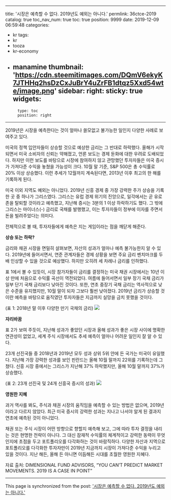 
---
title: '시장은 예측할 수 없다. 2019년도 예외는 아니다.'
permlink: 36ctce-2019
catalog: true
toc_nav_num: true
toc: true
position: 9999
date: 2019-12-09 06:59:48
categories:
- kr
tags:
- kr
- tooza
- kr-economy
- manamine
thumbnail: 'https://cdn.steemitimages.com/DQmV6ekyK7JTHHq2hsDzCxJuBrY4uZrFB1dtqz5Xxd54wte/image.png'
sidebar:
    right:
        sticky: true
widgets:
    -
        type: toc
        position: right
---


2019년은 시장을 예측한다는 것이 얼마나 쓸모없고 불가능한 일인지 다양한 사례로 보여주고 있다.  

미국의 정책 입안자들이 상승할 것으로 예상한 금리는 그 반대로 하락했다. 올해가 시작되면서 미국 소비자의 신뢰는 약해졌고, 언론 보도는 경제 둔화에 대한 우려로 도배되었다. 하지만 이런 보도를 바탕으로 시장에 참여하지 않고 관망했던 투자자들은 미국 증시가 가져다준 수익을 놓쳤을 가능성이 크다. 10월 말 기준, S&P 500은 총 수익률로 20% 이상 상승했다. 이런 추세가 12월까지 계속된다면, 2013년 이후 최고의 한 해를 기록하게 된다.  

미국 이외 지역도 예외는 아니었다. 2019년 신흥 경제 중 가장 강력한 주가 상승을 기록한 곳 중 하나가 그리스였다. 그리스는 유럽 경제 위기의 진앙으로, 일각에서는 곧 유로존을 탈퇴할 것이라고 예측했고, 지난해 증시는 3분의 1 이상 하락하기도 했다. 그 밖에 그리스는 마이너스(-) 금리로 국채를 발행했고, 이는 투자자들이 정부에 이자를 주면서 돈을 빌려주었다는 의미다.  

전체적으로 볼 때, 투자자들에게 예측은 지는 게임이라는 점을 깨닫게 해준다.  

**상승 또는 하락?** 

금리와 채권 시장을 면밀히 살펴보면, 자산의 성과가 얼마나 예측 불가능한지 알 수 있다. 2019년에 들어서면서, 연준 관계자들은 경제 상황을 보면 주요 금리 벤치마크를 두 배 인상할 수 있을 것으로 예상했다. 하지만 오히려 세 차례나 금리를 인하했다. 

표 1에서 볼 수 있듯이, 시장 참가자들이 금리를 결정하는 미국 채권 시장에서는 10년 이상 만에 처음으로 수익률 곡선이 역전되었다. 여름에 들어서면서 일부 장기 국채 금리가 일부 단기 국채 금리보다 낮아진 것이다. 또한, 연초 중장기 국채 금리는 역사적으로 낮은 수준을 유지했지만, 10월 말이 되자 그보다 훨씬 낮아졌다. 2019년 금리가 상승할 것이란 예측을 바탕으로 움직였던 투자자들은 지금까지 실망을 금치 못했을 것이다.  

(표 1: 2018년 말 이후 다양한 만기 국채의 금리)
![](https://cdn.steemitimages.com/DQmV6ekyK7JTHHq2hsDzCxJuBrY4uZrFB1dtqz5Xxd54wte/image.png)
 

**자리바꿈** 

표 2가 보여 주듯이, 지난해 성과가 좋았던 시장과 올해 성과가 좋은 시장 사이에 명확한 연관성이 없었고, 세계 주식 시장에서도 추세 예측이 얼마나 어려운 일인지 잘 알 수 있다.  

23개 선진국들 중 2018년과 2019년 모두 성과 상위 5위 안에 든 국가는 미국이 유일했다. 지난해 가장 강력한 성과를 보인 핀란드는 올해 10월 말까지 22위를 기록하는데 그쳤다. 신흥 시장 중에서는 그리스가 지난해 37% 하락했지만, 올해 10월 말까지 37%가 상승했다. 

(표 2: 23개 선진국 및 24개 신흥국 증시의 성과)
![](https://cdn.steemitimages.com/DQmQwMNDqXak898M7zxYvGx32SvKjSTWF79K368VTUnqvud/image.png)
 

**영원한 지혜** 

과거 역사를 봐도, 주식과 채권 시장의 움직임을 예측할 수 있는 방법은 없으며, 2019년이라고 다르지 않았다. 최근 미국 증시의 강력한 성과는 지나고 나서야 알게 된 결과지 연초에 예측된 것이 아니었다.  

채권 또는 주식 시장이 어떤 방향으로 향할지 예측해 보고, 그에 따라 투자 결정을 내리는 것은 현명한 전략이 아니다. 그 대신 잠재적 수익률의 체계적이고 강력한 동력이 무엇인지에 초점을 두고 포트폴리오를 다각화하는 것이 바람직하다. 다양한 자산과 지역으로 포트폴리오를 다각화한 투자자만이 2019년 지금까지 시장이 가져다준 수익을 누리고 있을 것이다. 지난 해든, 올해 든 아니면 이듬해든 시대를 초월한 영원한 지혜다.  

자료 출처: DIMENSIONAL FUND ADVISORS, “YOU CAN’T PREDICT MARKET MOVEMENTS. 2019 IS A CASE IN POINT”

- - -

This page is synchronized from the post: ['시장은 예측할 수 없다. 2019년도 예외는 아니다.'](https://steemit.com/@pius.pius/36ctce-2019)
